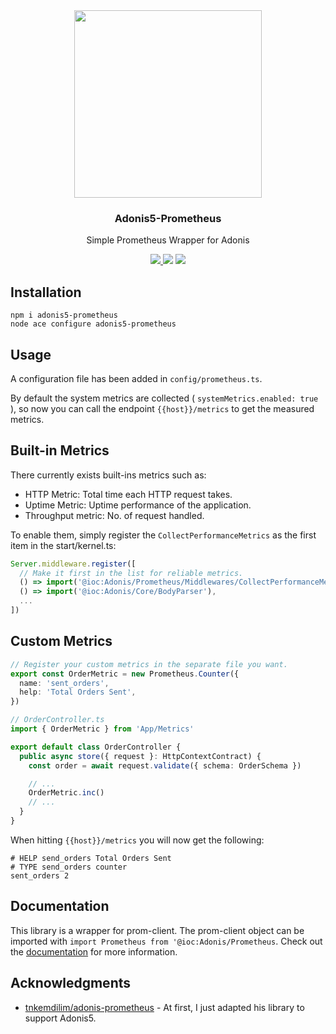<div align="center">
  <img src="https://i.imgur.com/QZf8jrj.png" width="300px" />  
  <br/>
  <h3>Adonis5-Prometheus</h3>
  <p>Simple Prometheus Wrapper for Adonis</p>
  <a href="https://www.npmjs.com/package/adonis5-prometheus">
    <img src="https://img.shields.io/npm/v/adonis5-prometheus.svg?style=for-the-badge&logo=npm" />
  </a>
  <img src="https://img.shields.io/npm/l/adonis5-prometheus?color=blueviolet&style=for-the-badge" />
  <img src="https://img.shields.io/badge/Typescript-294E80.svg?style=for-the-badge&logo=typescript" />
</div>

## Installation
```
npm i adonis5-prometheus
node ace configure adonis5-prometheus
```

## Usage

A configuration file has been added in `config/prometheus.ts`.

By default the system metrics are collected ( `systemMetrics.enabled: true` ), so now you can call the endpoint `{{host}}/metrics` to get the measured metrics.

## Built-in Metrics
There currently exists built-ins metrics such as:
- HTTP Metric: Total time each HTTP request takes.
- Uptime Metric: Uptime performance of the application.
- Throughput metric: No. of request handled.

To enable them, simply register the `CollectPerformanceMetrics` as the first item in the start/kernel.ts:

```typescript
Server.middleware.register([
  // Make it first in the list for reliable metrics.
  () => import('@ioc:Adonis/Prometheus/Middlewares/CollectPerformanceMetrics'),
  () => import('@ioc:Adonis/Core/BodyParser'),
  ...
])
```

## Custom Metrics
```typescript
// Register your custom metrics in the separate file you want.
export const OrderMetric = new Prometheus.Counter({
  name: 'sent_orders',
  help: 'Total Orders Sent',
})

// OrderController.ts
import { OrderMetric } from 'App/Metrics'

export default class OrderController {
  public async store({ request }: HttpContextContract) {
    const order = await request.validate({ schema: OrderSchema })

    // ...
    OrderMetric.inc()
    // ...
  }
}
```
When hitting `{{host}}/metrics` you will now get the following:
```
# HELP send_orders Total Orders Sent
# TYPE send_orders counter
sent_orders 2
```

## Documentation
This library is a wrapper for prom-client. The prom-client object can be imported with `import Prometheus from '@ioc:Adonis/Prometheus`. Check out the [documentation](https://github.com/siimon/prom-client) for more information.

## Acknowledgments
- [tnkemdilim/adonis-prometheus](https://github.com/tnkemdilim/adonis-prometheus) - At first, I just adapted his library to support Adonis5.
